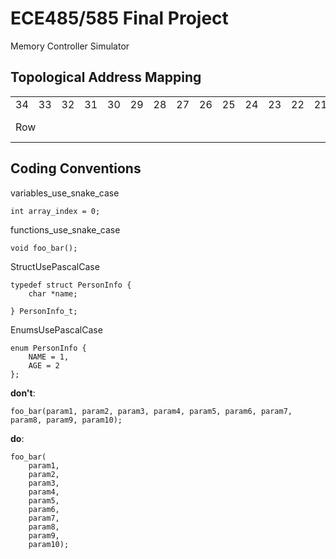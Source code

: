 # ECE485/585 Final Project

Memory Controller Simulator

## Topological Address Mapping
<div class="tg-wrap"><table class="tg">
<tbody>
  <tr>
    <td>34</td>
    <td>33</td>
    <td>32</td>
    <td>31</td>
    <td>30</td>
    <td>29</td>
    <td>28</td>
    <td>27</td>
    <td>26</td>
    <td>25</td>
    <td>24</td>
    <td>23</td>
    <td>22</td>
    <td>21</td>
    <td>20</td>
    <td>19</td>
    <td>18</td>
    <td>17</td>
    <td>16</td>
    <td>15</td>
    <td>14</td>
    <td>13</td>
    <td>12</td>
    <td>11</td>
    <td>10</td>
    <td>9</td>
    <td>8</td>
    <td>7</td>
    <td>6</td>
    <td>5</td>
    <td>4</td>
    <td>3</td>
    <td>2</td>
    <td>1</td>
    <td>0</td>
  </tr>
  <tr>
    <td colspan="16" rowspan="2">Row</td>
    <td colspan="7" rowspan="2">Column [10:4]</td>
    <td colspan="3" rowspan="2">Bank Group</td>
    <td colspan="2" rowspan="2">Bank</td>
    <td rowspan="2">Channel</td>
    <td colspan="4" rowspan="2">Column [3:0]</td>
    <td colspan="2" rowspan="2">Byte Select</td>
  </tr>
  <tr>
  </tr>
</tbody>
</table></div>

## Coding Conventions

variables_use_snake_case
```
int array_index = 0;
```

functions_use_snake_case
```
void foo_bar();
```

StructUsePascalCase
```
typedef struct PersonInfo {
    char *name;

} PersonInfo_t;
```

EnumsUsePascalCase
```
enum PersonInfo {
    NAME = 1,
    AGE = 2
};
```

**don't**:
```
foo_bar(param1, param2, param3, param4, param5, param6, param7, param8, param9, param10);
```

**do**:
```
foo_bar(
    param1,
    param2,
    param3,
    param4,
    param5,
    param6,
    param7,
    param8,
    param9,
    param10);
```